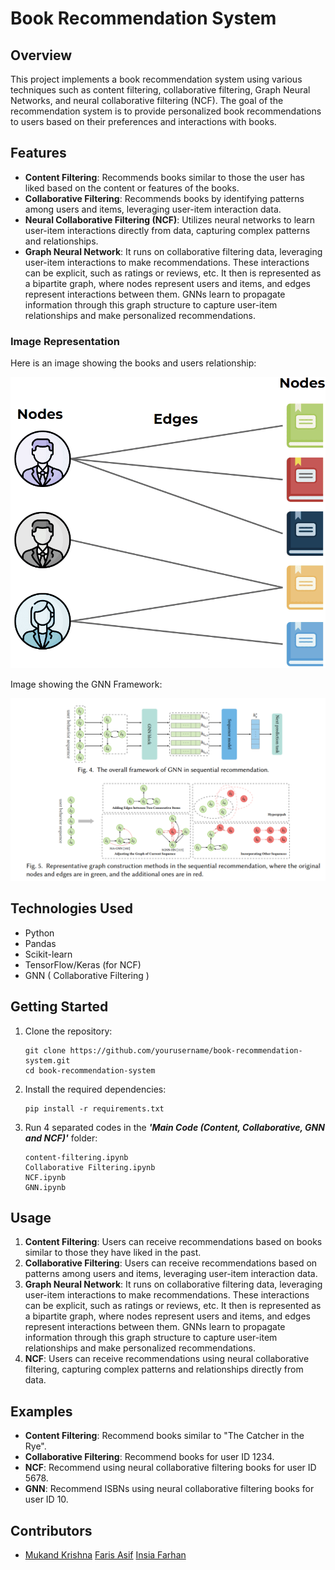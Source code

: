 # Book Recommendation System

## Overview
This project implements a book recommendation system using various techniques such as content filtering, collaborative filtering, Graph Neural Networks, and neural collaborative filtering (NCF). 
The goal of the recommendation system is to provide personalized book recommendations to users based on their preferences and interactions with books.

## Features
- **Content Filtering**: Recommends books similar to those the user has liked based on the content or features of the books.
- **Collaborative Filtering**: Recommends books by identifying patterns among users and items, leveraging user-item interaction data.
- **Neural Collaborative Filtering (NCF)**: Utilizes neural networks to learn user-item interactions directly from data, capturing complex patterns and relationships.
- **Graph Neural Network**: It runs on collaborative filtering data, leveraging user-item interactions to make recommendations. These interactions can be explicit, such as ratings or reviews, etc.
It then is represented as a bipartite graph, where nodes represent users and items, and edges represent interactions between them. GNNs learn to propagate information through this graph structure to capture user-item relationships and make personalized recommendations.

### Image Representation

Here is an image showing the books and users relationship:

![Books-users](https://github.com/MukandKrishna/Book-recommender-system/raw/main/images/Books-users.png)

Image showing the GNN Framework:

![GNN-Framework](https://github.com/MukandKrishna/Book-recommender-system/raw/main/images/GNN-Framework.png)

## Technologies Used
- Python
- Pandas
- Scikit-learn
- TensorFlow/Keras (for NCF)
- GNN ( Collaborative Filtering )

## Getting Started
1. Clone the repository:
    ```
    git clone https://github.com/yourusername/book-recommendation-system.git
    cd book-recommendation-system
    ```
2. Install the required dependencies:

    ```
    pip install -r requirements.txt
    ```
3. Run 4 separated codes in the ***'Main Code (Content, Collaborative, GNN and NCF)'*** folder:

    ```
    content-filtering.ipynb
    Collaborative Filtering.ipynb
    NCF.ipynb
    GNN.ipynb
    ```

## Usage
1. **Content Filtering**: Users can receive recommendations based on books similar to those they have liked in the past. 
2. **Collaborative Filtering**: Users can receive recommendations based on patterns among users and items, leveraging user-item interaction data.
3. **Graph Neural Network**: It runs on collaborative filtering data, leveraging user-item interactions to make recommendations. These interactions can be explicit, such as ratings or reviews, etc.
It then is represented as a bipartite graph, where nodes represent users and items, and edges represent interactions between them. GNNs learn to propagate information through this graph structure to capture user-item relationships and make personalized recommendations.
5. **NCF**: Users can receive recommendations using neural collaborative filtering, capturing complex patterns and relationships directly from data.

## Examples
- **Content Filtering**: Recommend books similar to "The Catcher in the Rye".
- **Collaborative Filtering**: Recommend books for user ID 1234.
- **NCF**: Recommend using neural collaborative filtering books for user ID 5678.
- **GNN**: Recommend ISBNs using neural collaborative filtering books for user ID 10.

## Contributors
- [Mukand Krishna](https://github.com/MukandKrishna) [Faris Asif](https://github.com/farisasif7) [Insia Farhan](https://github.com/K200265-Insia-Farhan)
